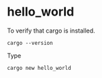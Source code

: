 # hello_world

To verify that cargo is installed.

    cargo --version

Type

    cargo new hello_world


